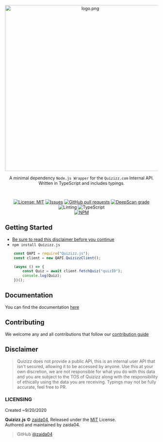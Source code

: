 <div align="center">
    <br />
    <p>
        <img src="https://raw.githubusercontent.com/zaida04/Quizizz.js/master/logo.png" align="center" width="546" alt="logo.png" />
        <p>A minimal dependency <code>Node.js Wrapper</code> for the <code>Quizizz.com</code> Internal API. Written in TypeScript and includes typings.</p>
    </p> 
    <br />
    <p>
        <a href="https://opensource.org/licenses/MIT"><img src="https://img.shields.io/badge/License-MIT-yellow.svg" alt="License: MIT"></a>
        <a href="https://github.com/zaida04/Quizizz.js/issues"><img src="https://img.shields.io/github/issues-raw/zaida04/Quizizz.js.svg?maxAge=25000" alt="Issues"></a>
        <a href="https://github.com/zaida04/Quizizz.js/pulls"><img src="https://img.shields.io/github/issues-pr/zaida04/Quizizz.js.svg?style=flat" alt="GitHub pull requests"></a>
        <a href="https://deepscan.io/dashboard#view=project&tid=7103&pid=13963&bid=248819"><img src="https://deepscan.io/api/teams/7103/projects/13963/branches/248819/badge/grade.svg" alt="DeepScan grade"></a>
        <img src="https://github.com/zaida04/Quizizz.js/workflows/Linting/badge.svg" alt="Linting">
        <img src="https://github.com/zaida04/Quizizz.js/workflows/TypeScript/badge.svg" alt="TypeScript">
        <br>
        <a href="https://npmjs.org/package/quizizz.js"><img src="https://nodei.co/npm/quizizz.js.png" alt="NPM"></a>
    </p>
</div>

## Getting Started
- [Be sure to read this disclaimer before you continue](https://github.com/zaida04/Quizizz.js#disclaimer)
- `npm install Quizizz.js`

```js
    const QAPI = require("Quizizz.js");
    const client = new QAPI.QuizizzClient();

    (async () => {
        const Quiz = await client.fetchQuiz("quizID");
        console.log(Quiz);
    })();

```

## Documentation
You can find the documentation [here](http://quizizz.js.org)

## Contributing
We welcome any and all contributions that follow our [contribution guide](https://github.com/zaida04/Quizizz.js/blob/master/.github/CONTRIBUTING.md)

## Disclaimer
> Quizizz does not provide a public API, this is an internal user API that isn't secured, allowing it to be accessed by anyone. Use this at your own discretion, we are not responsible for what you do with this data and you are subject to the TOS of Quizizz along with the responsibility of ethically using the data you are receiving. Typings may not be fully accurate, feel free to PR.

### LICENSING
Created ~9/20/2020

**Quizizz.js** © [zaida04](https://github.com/zaida04), Released under the [MIT](https://github.com/zaida04/Quizizz.js/blob/master/LICENSE) License.  
Authored and maintained by zaida04.

> GitHub [@zaida04](https://github.com/zaida04) 
